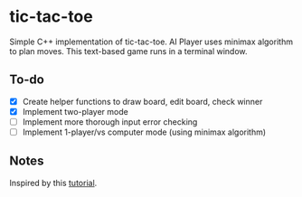 # tic-tac-toe
 Simple C++ implementation of tic-tac-toe. AI Player uses minimax algorithm to plan moves.  This text-based game runs in a terminal window.

 ## To-do
- [x] Create helper functions to draw board, edit board, check winner
- [x] Implement two-player mode
- [ ] Implement more thorough input error checking
- [ ] Implement 1-player/vs computer mode (using minimax algorithm)

## Notes
Inspired by this [tutorial](https://www.youtube.com/watch?v=KrH1qNVYKO0).
